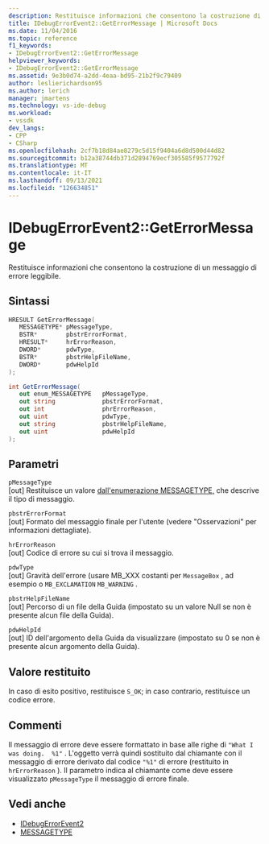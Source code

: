 ```yaml
---
description: Restituisce informazioni che consentono la costruzione di un messaggio di errore leggibile.
title: IDebugErrorEvent2::GetErrorMessage | Microsoft Docs
ms.date: 11/04/2016
ms.topic: reference
f1_keywords:
- IDebugErrorEvent2::GetErrorMessage
helpviewer_keywords:
- IDebugErrorEvent2::GetErrorMessage
ms.assetid: 9e3b0d74-a2dd-4eaa-bd95-21b2f9c79409
author: leslierichardson95
ms.author: lerich
manager: jmartens
ms.technology: vs-ide-debug
ms.workload:
- vssdk
dev_langs:
- CPP
- CSharp
ms.openlocfilehash: 2cf7b18d84ae8279c5d15f9404a6d8d500d44d82
ms.sourcegitcommit: b12a38744db371d2894769ecf305585f9577792f
ms.translationtype: MT
ms.contentlocale: it-IT
ms.lasthandoff: 09/13/2021
ms.locfileid: "126634851"
---
```

# <a name="idebugerrorevent2geterrormessage"></a>IDebugErrorEvent2::GetErrorMessage
Restituisce informazioni che consentono la costruzione di un messaggio di errore leggibile.

## <a name="syntax"></a>Sintassi

```cpp
HRESULT GetErrorMessage(
   MESSAGETYPE* pMessageType,
   BSTR*        pbstrErrorFormat,
   HRESULT*     hrErrorReason,
   DWORD*       pdwType,
   BSTR*        pbstrHelpFileName,
   DWORD*       pdwHelpId
);
```

```csharp
int GetErrorMessage(
   out enum_MESSAGETYPE   pMessageType,
   out string             pbstrErrorFormat,
   out int                phrErrorReason,
   out uint               pdwType,
   out string             pbstrHelpFileName,
   out uint               pdwHelpId
);
```

## <a name="parameters"></a>Parametri
`pMessageType`\
[out] Restituisce un valore [dall'enumerazione MESSAGETYPE,](../../../extensibility/debugger/reference/messagetype.md) che descrive il tipo di messaggio.

`pbstrErrorFormat`\
[out] Formato del messaggio finale per l'utente (vedere "Osservazioni" per informazioni dettagliate).

`hrErrorReason`\
[out] Codice di errore su cui si trova il messaggio.

`pdwType`\
[out] Gravità dell'errore (usare MB_XXX costanti per `MessageBox` , ad esempio o `MB_EXCLAMATION` `MB_WARNING` .

`pbstrHelpFileName`\
[out] Percorso di un file della Guida (impostato su un valore Null se non è presente alcun file della Guida).

`pdwHelpId`\
[out] ID dell'argomento della Guida da visualizzare (impostato su 0 se non è presente alcun argomento della Guida).

## <a name="return-value"></a>Valore restituito
 In caso di esito positivo, restituisce `S_OK`; in caso contrario, restituisce un codice errore.

## <a name="remarks"></a>Commenti
 Il messaggio di errore deve essere formattato in base alle righe di `"What I was doing.  %1"` . L'oggetto verrà quindi sostituito dal chiamante con il messaggio di errore derivato dal codice `"%1"` di errore (restituito in `hrErrorReason` ). Il parametro indica al chiamante come deve essere visualizzato `pMessageType` il messaggio di errore finale.

## <a name="see-also"></a>Vedi anche
- [IDebugErrorEvent2](../../../extensibility/debugger/reference/idebugerrorevent2.md)
- [MESSAGETYPE](../../../extensibility/debugger/reference/messagetype.md)
